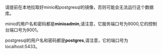 请提前在本地拉取好minio和postgresql的镜像，否则可能会无法运行这个数据库。

minio的用户名和密码都是**minioadmin**,请注意，它服务端口号为9000,它的控制台端口号为9001。

postgresql的用户名和密码都是**postgres**,请注意，它的端口号为localhost:5433。
